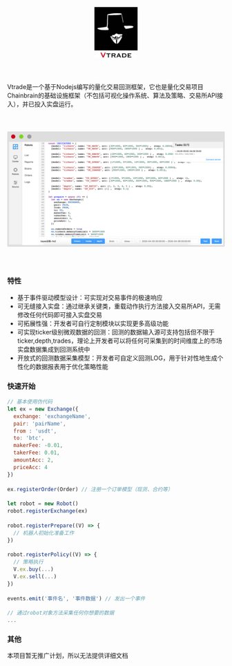 <div align=center style="padding:40px 0">
<img src="./logo.png" width="100px"/>
</div>


Vtrade是一个基于Nodejs编写的量化交易回测框架，它也是量化交易项目Chainbrain的基础设施框架（不包括可视化操作系统、算法及策略、交易所API接入），并已投入实盘运行。

<div align=center style="padding:40px 0">
<img src="./ui.png" width="600px"/>
</div>

### 特性

- 基于事件驱动模型设计：可实现对交易事件的极速响应
- 可无缝接入实盘：通过继承关键类，重载动作执行方法接入交易所API，无需修改任何代码即可接入实盘交易
- 可拓展性强：开发者可自行定制模块以实现更多高级功能
- 可实现ticker级别微观数据的回测：回测的数据输入源可支持包括但不限于ticker,depth,trades，理论上开发者可以将任何可采集到的时间维度上的市场实盘数据集成到回测系统中
- 开放式的回测数据采集模型：开发者可自定义回测LOG，用于针对性地生成个性化的数据报表用于优化策略性能


### 快速开始
```javascript
// 基本使用伪代码
let ex = new Exchange({
  exchange: 'exchangeName',
  pair: 'pairName',
  from : 'usdt',
  to: 'btc',
  makerFee: -0.01,
  takerFee: 0.01,
  amountAcc: 2,
  priceAcc: 4
})

ex.registerOrder(Order) // 注册一个订单模型（现货、合约等）

let robot = new Robot()
robot.registerExchange(ex)

robot.registerPrepare((V) => {
  // 机器人初始化准备工作
})

robot.registerPolicy((V) => {
  // 策略执行
  V.ex.buy(...)
  V.ex.sell(...)
})

events.emit('事件名', '事件数据') // 发出一个事件

// 通过robot对象方法采集任何你想要的数据
...

```

### 其他
本项目暂无推广计划，所以无法提供详细文档
